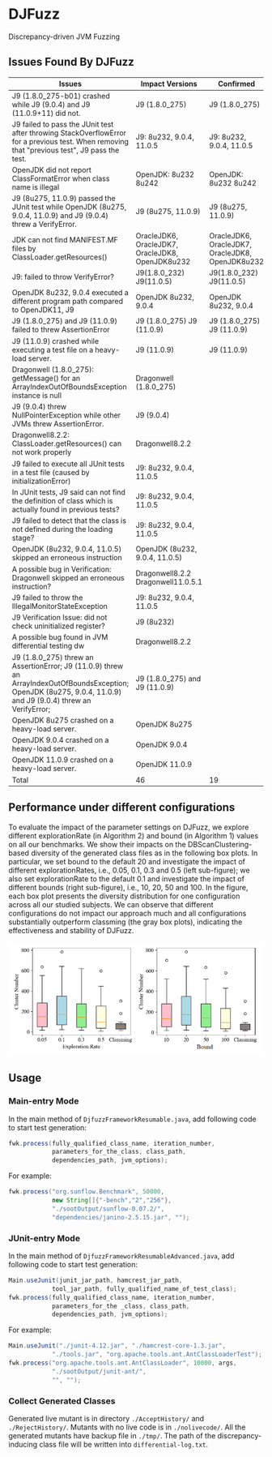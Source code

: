 # DJFuzz
 Discrepancy-driven JVM Fuzzing

## Issues Found By DJFuzz

| Issues                                                       | Impact Versions                                  | Confirmed                                        | Link                                                         |
| ------------------------------------------------------------ | ------------------------------------------------ | ------------------------------------------------ | ------------------------------------------------------------ |
| J9 (1.8.0_275-b01) crashed while J9 (9.0.4) and J9 (11.0.9+11) did not. | J9 (1.8.0_275)                                   | J9 (1.8.0_275)                                   | https://github.com/eclipse/openj9/issues/11683               |
| J9 failed to pass the JUnit test after throwing StackOverflowError for a previous test. When removing that "previous test", J9 pass the test. | J9: 8u232, 9.0.4, 11.0.5                         | J9: 8u232, 9.0.4, 11.0.5                         | https://github.com/eclipse/openj9/issues/9381                |
| OpenJDK did not report ClassFormatError when class name is illegal | OpenJDK: 8u232 8u242                             | OpenJDK: 8u232 8u242                             | https://bugs.java.com/bugdatabase/view_bug.do?bug_id=JDK-8242352 |
| J9 (8u275, 11.0.9) passed the JUnit test while OpenJDK (8u275, 9.0.4, 11.0.9) and J9 (9.0.4) threw a VerifyError. | J9 (8u275, 11.0.9)                               | J9 (8u275, 11.0.9)                               | https://github.com/eclipse/openj9/issues/11684               |
| JDK can not find MANIFEST.MF files by ClassLoader.getResources() | OracleJDK6, OracleJDK7, OracleJDK8, OpenJDK8u232 | OracleJDK6, OracleJDK7, OracleJDK8, OpenJDK8u232 | https://bugs.java.com/bugdatabase/view_bug.do?bug_id=JDK-8244083 |
| J9: failed to throw VerifyError?                             | J9(1.8.0_232) J9(11.0.5)                         | J9(1.8.0_232) J9(11.0.5)                         | https://github.com/eclipse/openj9/issues/9385                |
| OpenJDK 8u232, 9.0.4 executed a different program path compared to OpenJDK11, J9 | OpenJDK 8u232, 9.0.4                             | OpenJDK 8u232, 9.0.4                             | https://bugs.openjdk.java.net/browse/JDK-8259961             |
| J9 (1.8.0_275) and J9 (11.0.9) failed to threw AssertionError | J9 (1.8.0_275)  J9 (11.0.9)                      | J9 (1.8.0_275) J9 (11.0.9)                       | https://github.com/eclipse/openj9/issues/11721               |
| J9 (11.0.9) crashed while executing a test file on a heavy-load server. | J9 (11.0.9)                                      | J9 (11.0.9)                                      | https://github.com/eclipse/openj9/issues/11725               |
| Dragonwell (1.8.0_275): getMessage() for an ArrayIndexOutOfBoundsException instance is null | Dragonwell (1.8.0_275)                           |                                                  | https://github.com/alibaba/dragonwell8/issues/186            |
| J9 (9.0.4) threw NullPointerException while other JVMs threw AssertionError. | J9 (9.0.4)                                       |                                                  | https://github.com/eclipse/openj9/issues/11723               |
| Dragonwell8.2.2: ClassLoader.getResources() can not work properly | Dragonwell8.2.2                                  |                                                  | https://github.com/alibaba/dragonwell8/issues/99             |
| J9 failed to execute all JUnit tests in a test file (caused by initializationError) | J9: 8u232, 9.0.4, 11.0.5                         |                                                  | https://github.com/eclipse/openj9/issues/9357                |
| In JUnit tests, J9 said can not find the definition of class which is actually found in previous tests? | J9: 8u232, 9.0.4, 11.0.5                         |                                                  | https://github.com/eclipse/openj9/issues/9336                |
| J9 failed to detect that the class is not defined during the loading stage? | J9: 8u232, 9.0.4, 11.0.5                         |                                                  | https://github.com/eclipse/openj9/issues/9323                |
| OpenJDK (8u232, 9.0.4, 11.0.5) skipped an erroneous instruction | OpenJDK (8u232, 9.0.4, 11.0.5)                   |                                                  | https://bugs.java.com/bugdatabase/view_bug.do?bug_id=JDK-8243483 |
| A possible bug in Verification: Dragonwell skipped an erroneous instruction? | Dragonwell8.2.2 Dragonwell11.0.5.1               |                                                  | https://github.com/alibaba/dragonwell8/issues/97             |
| J9 failed to throw the IllegalMonitorStateException          | J9: 8u232, 9.0.4, 11.0.5                         |                                                  | https://github.com/eclipse/openj9/issues/9276                |
| J9 Verification Issue: did not check uninitialized register? | J9 (8u232)                                       |                                                  | https://github.com/eclipse/openj9/issues/9271                |
| A possible bug found in JVM differential testing dw          | Dragonwell8.2.2                                  |                                                  | https://github.com/alibaba/dragonwell8/issues/89             |
| J9 (1.8.0_275) threw an AssertionError; J9 (11.0.9) threw an ArrayIndexOutOfBoundsException; OpenJDK (8u275, 9.0.4, 11.0.9) and J9 (9.0.4) threw an VerifyError; | J9 (1.8.0_275) and J9 (11.0.9)                   |                                                  | https://github.com/eclipse/openj9/issues/11685               |
| OpenJDK 8u275 crashed on a heavy-load server.                | OpenJDK 8u275                                    |                                                  | https://bugs.java.com/bugdatabase/view_bug.do?bug_id=JDK-8262342 |
| OpenJDK 9.0.4 crashed on a heavy-load server.                | OpenJDK 9.0.4                                    |                                                  | https://bugs.java.com/bugdatabase/view_bug.do?bug_id=JDK-8262343 |
| OpenJDK 11.0.9 crashed on a heavy-load server.               | OpenJDK 11.0.9                                   |                                                  | http://bugs.java.com/bugdatabase/view_bug.do?bug_id=JDK-8262344 |
| Total                                                        | 46                                               | 19                                               |                                                              |

## Performance under different configurations

To evaluate the impact of the parameter settings on DJFuzz, we explore different explorationRate (in Algorithm 2) and bound (in Algorithm 1) values on all our benchmarks. We show their impacts on the DBScanClustering-based diversity of the generated class files as in the following box plots. In particular, we set bound to the default 20 and investigate the impact of different explorationRates, i.e., 0.05, 0.1, 0.3 and 0.5 (left sub-figure); we also set explorationRate to the default 0.1 and investigate the impact of different bounds (right sub-figure), i.e., 10, 20, 50 and 100. In the figure, each box plot presents the diversity distribution for one configuration across all our studied subjects. We can observe that different configurations do not impact our approach much and all configurations substantially outperform classming (the gray box plots), indicating the effectiveness and stability of DJFuzz. 

![boxplot](figures/boxplot.png)

## Usage

### Main-entry Mode

In the main method of `DjfuzzFrameworkResumable.java`, add following code to start test generation:

```java
fwk.process(fully_qualified_class_name, iteration_number,
            parameters_for_the_class, class_path,
            dependencies_path, jvm_options);
```

For example:

```java
fwk.process("org.sunflow.Benchmark", 50000,
            new String[]{"-bench","2","256"},
            "./sootOutput/sunflow-0.07.2/",
            "dependencies/janino-2.5.15.jar", "");
```

### JUnit-entry Mode

In the main method of `DjfuzzFrameworkResumableAdvanced.java`, add following code to start test generation:

```java
Main.useJunit(junit_jar_path, hamcrest_jar_path,
            tool_jar_path, fully_qualified_name_of_test_class);
fwk.process(fully_qualified_class_name, iteration_number,
            parameters_for_the _class, class_path,
            dependencies_path, jvm_options);
```

For example:

```java
Main.useJunit("./junit-4.12.jar", "./hamcrest-core-1.3.jar",
            "./tools.jar", "org.apache.tools.ant.AntClassLoaderTest");
fwk.process("org.apache.tools.ant.AntClassLoader", 10000, args,
            "./sootOutput/junit-ant/",
            "", "");
```

### Collect Generated Classes

Generated live mutant is in directory `./AcceptHistory/` and `./RejectHistory/`. Mutants with no live code is in `./nolivecode/`. All the generated mutants have backup file in `./tmp/`. The path of the discrepancy-inducing class file will be written into `differential-log.txt`.
